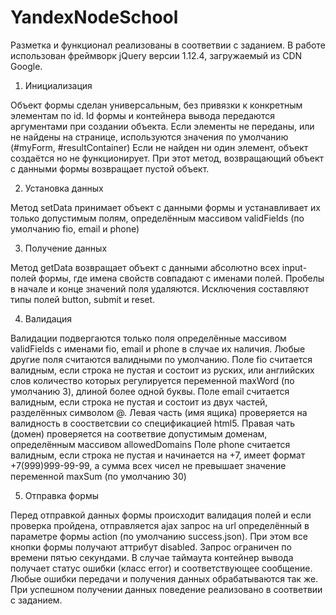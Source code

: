# YandexNodeSchool

Разметка и функционал реализованы в соответвии с заданием.
В работе использован фреймворк jQuery версии 1.12.4, загружаемый из CDN Google.

1. Инициализация

Объект формы сделан универсальным, без привязки к конкретным элементам по id. Id формы и контейнера вывода передаются аргументами при создании объекта.
Если элементы не переданы, или не найдены на странице, используются значения по умолчанию (#myForm, #resultContainer)
Если не найден ни один элемент, объект создаётся но не функционирует. При этот метод, возвращающий объект с данными формы возвращает пустой объект.

2. Установка данных

Метод setData принимает объект с данными формы и устанавливает их только допустимым полям, определённым массивом validFields (по умолчанию fio, email и phone)

3. Получение данных

Метод getData возвращает объект с данными абсолютно всех input-полей формы, где имена свойств совпадают с именами полей. Пробелы в начале и конце значений поля удаляются. Исключения составляют типы полей button, submit и reset.

4. Валидация

Валидации подвергаются только поля определённые массивом validFields с именами fio, email и phone в случае их наличия. Любые другие поля считаются валидными по умолчанию.
Поле fio считается валидным, если строка не пустая и состоит из руских, или английских слов количество которых регулируется переменной maxWord (по умолчанию 3), длиной более одной буквы.
Поле email считается валидным, если строка не пустая и cостоит из двух частей, разделённых символом @. Левая часть (имя ящика) проверяется на валидность в соостветсвии со спецификацией html5. Правая чать (домен) проверяется на соответвие допустимым доменам, определённым массивом allowedDomains
Поле phone считается валидным, если строка не пустая и начинается на +7, имеет формат +7(999)999-99-99, а сумма всех чисел не превышает значение переменной maxSum (по умолчанию 30)

5. Отправка формы

Перед отправкой данных формы происходит валидация полей и если проверка пройдена, отправляется ajax запрос на url определённый в параметре формы action (по умолчанию success.json). При этом все кнопки формы получают аттрибут disabled.
Запрос ограничен по времени пятью секундами. В случае таймаута контейнер вывода получает статус ошибки (класс error) и соответствующее сообщение. Любые ошибки передачи и получения данных обрабатываются так же.
При успешном получении данных поведение реализовано в соответвии с заданием.

